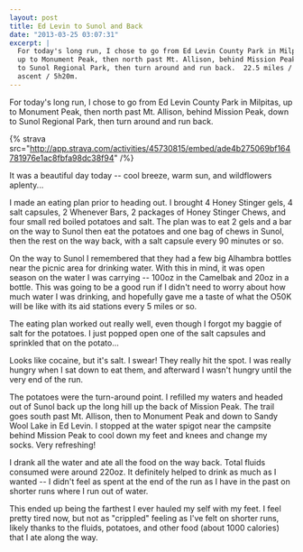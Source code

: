 ```yaml
---
layout: post
title: Ed Levin to Sunol and Back
date: "2013-03-25 03:07:31"
excerpt: |
  For today's long run, I chose to go from Ed Levin County Park in Milpitas,
  up to Monument Peak, then north past Mt. Allison, behind Mission Peak, down
  to Sunol Regional Park, then turn around and run back.  22.5 miles / 5000 ft
  ascent / 5h20m.
---
```


For today's long run, I chose to go from Ed Levin County Park in Milpitas, up to Monument Peak, then north past Mt. Allison, behind Mission Peak, down to Sunol Regional Park, then turn around and run back.

{% strava src="http://app.strava.com/activities/45730815/embed/ade4b275069bf164781976e1ac8fbfa98dc38f94" /%}

It was a beautiful day today -- cool breeze, warm sun, and wildflowers aplenty...

I made an eating plan prior to heading out. I brought 4 Honey Stinger gels, 4 salt capsules, 2 Whenever Bars, 2 packages of Honey Stinger Chews, and four small red boiled potatoes and salt. The plan was to eat 2 gels and a bar on the way to Sunol then eat the potatoes and one bag of chews in Sunol, then the rest on the way back, with a salt capsule every 90 minutes or so.

On the way to Sunol I remembered that they had a few big Alhambra bottles near the picnic area for drinking water. With this in mind, it was open season on the water I was carrying -- 100oz in the Camelbak and 20oz in a bottle. This was going to be a good run if I didn't need to worry about how much water I was drinking, and hopefully gave me a taste of what the O50K will be like with its aid stations every 5 miles or so.

The eating plan worked out really well, even though I forgot my baggie of salt for the potatoes. I just popped open one of the salt capsules and sprinkled that on the potato...

Looks like cocaine, but it's salt. I swear! They really hit the spot. I was really hungry when I sat down to eat them, and afterward I wasn't hungry until the very end of the run.

The potatoes were the turn-around point. I refilled my waters and headed out of Sunol back up the long hill up the back of Mission Peak. The trail goes south past Mt. Allison, then to Monument Peak and down to Sandy Wool Lake in Ed Levin. I stopped at the water spigot near the campsite behind Mission Peak to cool down my feet and knees and change my socks. Very refreshing!

I drank all the water and ate all the food on the way back. Total fluids consumed were around 220oz. It definitely helped to drink as much as I wanted -- I didn't feel as spent at the end of the run as I have in the past on shorter runs where I run out of water.

This ended up being the farthest I ever hauled my self with my feet. I feel pretty tired now, but not as "crippled" feeling as I've felt on shorter runs, likely thanks to the fluids, potatoes, and other food (about 1000 calories) that I ate along the way.
